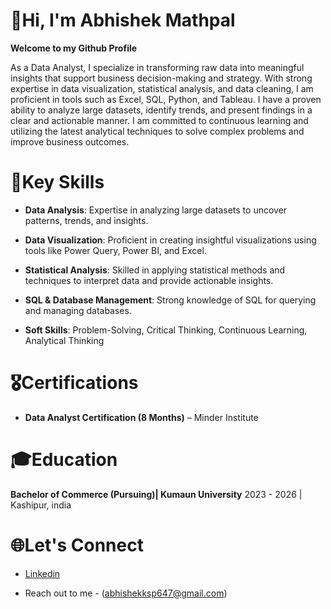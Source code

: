 # 👋Hi, I'm Abhishek Mathpal

**Welcome to my Github Profile**

As a Data Analyst, I specialize in transforming raw data into meaningful insights that support business decision-making and strategy. With strong expertise in data visualization, statistical analysis, and data cleaning, I am proficient in tools such as Excel, SQL, Python, and Tableau. I have a proven ability to analyze large datasets, identify trends, and present findings in a clear and actionable manner. I am committed to continuous learning and utilizing the latest analytical techniques to solve complex problems and improve business outcomes.

# 🚀Key Skills
- **Data Analysis**: Expertise in analyzing large datasets to uncover patterns, trends, and insights.

- **Data Visualization**: Proficient in creating insightful visualizations using tools like Power Query, Power BI, and Excel.

- **Statistical Analysis**: Skilled in applying statistical methods and techniques to interpret data and provide actionable insights.

- **SQL & Database Management**: Strong knowledge of SQL for querying and managing databases.

- **Soft Skills**: Problem-Solving, Critical Thinking, Continuous Learning, Analytical Thinking

# 🎖️Certifications
- **Data Analyst Certification (8 Months)** – Minder Institute

# 🎓Education
**Bachelor of Commerce (Pursuing)| Kumaun University**
2023 - 2026 | Kashipur, india

# 🌐Let's Connect

- [Linkedin](https://bit.ly/40PB6r9)

- Reach out to me - (abhishekksp647@gmail.com)




